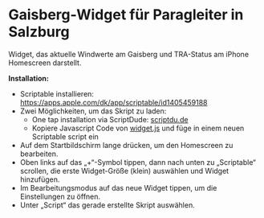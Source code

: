 # Gaisberg-Widget für Paragleiter in Salzburg
Widget, das aktuelle Windwerte am Gaisberg und TRA-Status am iPhone Homescreen darstellt.

**Installation:** 
- Scriptable installieren: https://apps.apple.com/dk/app/scriptable/id1405459188
- Zwei Möglichkeiten, um das Skript zu laden:
  - One tap installation via ScriptDude: [scriptdu.de](https://scriptdu.de?name=Gaisberg%20Widget&source=https%3A%2F%2Fraw.githubusercontent.com%2Fjrkager%2Fcovid-southtyrol-widget%2Frefs%2Fheads%2Fmain%2Fwidget.js&docs=https%3A%2F%2Fraw.githubusercontent.com%2Fjrkager%2Fcovid-southtyrol-widget%2Frefs%2Fheads%2Fmain%2FREADME.md)
  - Kopiere Javascript Code von [widget.js](https://raw.githubusercontent.com/jrkager/fff-gaisberg-widget/refs/heads/main/widget.js) und füge in einem neuen Scriptable script ein
- Auf dem Startbildschirm lange drücken, um den Homescreen zu bearbeiten.
- Oben links auf das „+“-Symbol tippen, dann nach unten zu „Scriptable“ scrollen, die erste Widget-Größe (klein) auswählen und Widget hinzufügen.
- Im Bearbeitungsmodus auf das neue Widget tippen, um die Einstellungen zu öffnen.
- Unter „Script“ das gerade erstellte Skript auswählen.
